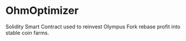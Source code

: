 # OhmOptimizer
Solidity Smart Contract used to reinvest Olympus Fork rebase profit into stable coin farms.
